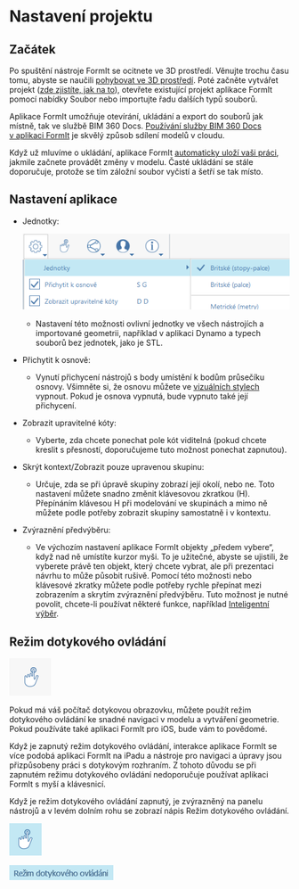 # Nastavení projektu

## Začátek

Po spuštění nástroje FormIt se ocitnete ve 3D prostředí. Věnujte trochu času tomu, abyste se naučili [pohybovat ve 3D prostředí](navigating-the-scene.md). Poté začněte vytvářet projekt \([zde zjistíte, jak na to](../formit-primer/)\), otevřete existující projekt aplikace FormIt pomocí nabídky Soubor nebo importujte řadu dalších typů souborů.

Aplikace FormIt umožňuje otevírání, ukládání a export do souborů jak místně, tak ve službě BIM 360 Docs. [Používání služby BIM 360 Docs v aplikaci FormIt](https://formit.autodesk.com/page/formit-bim-360-docs) je skvělý způsob sdílení modelů v cloudu.

Když už mluvíme o ukládání, aplikace FormIt [automaticky uloží vaši práci](../tool-library/autosave.md), jakmile začnete provádět změny v modelu. Časté ukládání se stále doporučuje, protože se tím záložní soubor vyčistí a šetří se tak místo.

## Nastavení aplikace

* Jednotky:

   ![](../.gitbook/assets/formit_units.png)

   * Nastavení této možnosti ovlivní jednotky ve všech nástrojích a importované geometrii, například v aplikaci Dynamo a typech souborů bez jednotek, jako je STL.

* Přichytit k osnově:
   * Vynutí přichycení nástrojů s body umístění k bodům průsečíku osnovy. Všimněte si, že osnovu můžete ve [vizuálních stylech](../formit-primer/part-i/visual-settings.md) vypnout. Pokud je osnova vypnutá, bude vypnuto také její přichycení.
* Zobrazit upravitelné kóty:
   * Vyberte, zda chcete ponechat pole kót viditelná \(pokud chcete kreslit s přesností, doporučujeme tuto možnost ponechat zapnutou\).
* Skrýt kontext/Zobrazit pouze upravenou skupinu:
   * Určuje, zda se při úpravě skupiny zobrazí její okolí, nebo ne. Toto nastavení můžete snadno změnit klávesovou zkratkou \(H\). Přepínáním klávesou H při modelování ve skupinách a mimo ně můžete podle potřeby zobrazit skupiny samostatně i v kontextu.
* Zvýraznění předvýběru:
   * Ve výchozím nastavení aplikace FormIt objekty „předem vybere“, když nad ně umístíte kurzor myši. To je užitečné, abyste se ujistili, že vyberete právě ten objekt, který chcete vybrat, ale při prezentaci návrhu to může působit rušivě. Pomocí této možnosti nebo klávesové zkratky můžete podle potřeby rychle přepínat mezi zobrazením a skrytím zvýraznění předvýběru. Tuto možnost je nutné povolit, chcete-li používat některé funkce, například [Inteligentní výběr](https://www.youtube.com/watch?v=akLeB1FADt4).

## Režim dotykového ovládání

![](../.gitbook/assets/20190619-touch-mode-off.png)

Pokud má váš počítač dotykovou obrazovku, můžete použít režim dotykového ovládání ke snadné navigaci v modelu a vytváření geometrie. Pokud používáte také aplikaci FormIt pro iOS, bude vám to povědomé.

Když je zapnutý režim dotykového ovládání, interakce aplikace FormIt se více podobá aplikaci FormIt na iPadu a nástroje pro navigaci a úpravy jsou přizpůsobeny práci s dotykovým rozhraním. Z tohoto důvodu se při zapnutém režimu dotykového ovládání nedoporučuje používat aplikaci FormIt s myší a klávesnicí.

Když je režim dotykového ovládání zapnutý, je zvýrazněný na panelu nástrojů a v levém dolním rohu se zobrazí nápis Režim dotykového ovládání.

![](../.gitbook/assets/20190619-touch-mode-on.png)

![](../.gitbook/assets/20190618-touch-mode-banner.png)

